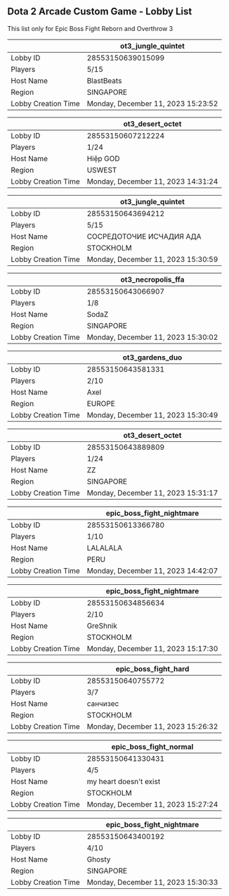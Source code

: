 ## Dota 2 Arcade Custom Game - Lobby List

This list only for Epic Boss Fight Reborn and Overthrow 3

|  | ot3_jungle_quintet |
| ------ | ------ |
| Lobby ID | 28553150639015099 |
| Players | 5/15 |
| Host Name | BlastBeats |
| Region | SINGAPORE |
| Lobby Creation Time | Monday, December 11, 2023 15:23:52 |


|  | ot3_desert_octet |
| ------ | ------ |
| Lobby ID | 28553150607212224 |
| Players | 1/24 |
| Host Name | Hiệp GOD |
| Region | USWEST |
| Lobby Creation Time | Monday, December 11, 2023 14:31:24 |


|  | ot3_jungle_quintet |
| ------ | ------ |
| Lobby ID | 28553150643694212 |
| Players | 5/15 |
| Host Name | СОСРЕДОТОЧИЕ ИСЧАДИЯ АДА |
| Region | STOCKHOLM |
| Lobby Creation Time | Monday, December 11, 2023 15:30:59 |


|  | ot3_necropolis_ffa |
| ------ | ------ |
| Lobby ID | 28553150643066907 |
| Players | 1/8 |
| Host Name | SodaZ |
| Region | SINGAPORE |
| Lobby Creation Time | Monday, December 11, 2023 15:30:02 |


|  | ot3_gardens_duo |
| ------ | ------ |
| Lobby ID | 28553150643581331 |
| Players | 2/10 |
| Host Name | Axel |
| Region | EUROPE |
| Lobby Creation Time | Monday, December 11, 2023 15:30:49 |


|  | ot3_desert_octet |
| ------ | ------ |
| Lobby ID | 28553150643889809 |
| Players | 1/24 |
| Host Name | ZZ |
| Region | SINGAPORE |
| Lobby Creation Time | Monday, December 11, 2023 15:31:17 |


|  | epic_boss_fight_nightmare |
| ------ | ------ |
| Lobby ID | 28553150613366780 |
| Players | 1/10 |
| Host Name | LALALALA |
| Region | PERU |
| Lobby Creation Time | Monday, December 11, 2023 14:42:07 |


|  | epic_boss_fight_nightmare |
| ------ | ------ |
| Lobby ID | 28553150634856634 |
| Players | 2/10 |
| Host Name | GreShnik |
| Region | STOCKHOLM |
| Lobby Creation Time | Monday, December 11, 2023 15:17:30 |


|  | epic_boss_fight_hard |
| ------ | ------ |
| Lobby ID | 28553150640755772 |
| Players | 3/7 |
| Host Name | санчизес |
| Region | STOCKHOLM |
| Lobby Creation Time | Monday, December 11, 2023 15:26:32 |


|  | epic_boss_fight_normal |
| ------ | ------ |
| Lobby ID | 28553150641330431 |
| Players | 4/5 |
| Host Name | my heart doesn't exist |
| Region | STOCKHOLM |
| Lobby Creation Time | Monday, December 11, 2023 15:27:24 |


|  | epic_boss_fight_nightmare |
| ------ | ------ |
| Lobby ID | 28553150643400192 |
| Players | 4/10 |
| Host Name | Ghosty |
| Region | SINGAPORE |
| Lobby Creation Time | Monday, December 11, 2023 15:30:33 |


